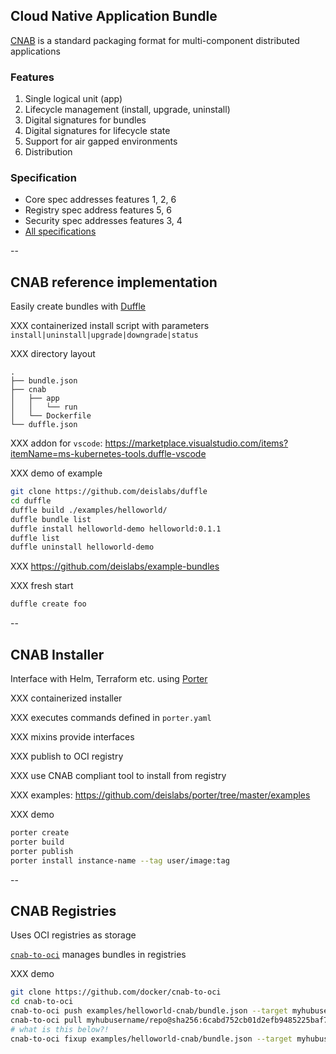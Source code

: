 ## Cloud Native Application Bundle

[CNAB](https://cnab.io/) is a standard packaging format for multi-component distributed applications

### Features

1. Single logical unit (app)
1. Lifecycle management (install, upgrade, uninstall)
1. Digital signatures for bundles
1. Digital signatures for lifecycle state
1. Support for air gapped environments
1. Distribution

### Specification

- Core spec addresses features 1, 2, 6
- Registry spec address features 5, 6
- Security spec addresses features 3, 4
- [All specifications](https://github.com/deislabs/cnab-spec)

--

## CNAB reference implementation

Easily create bundles with [Duffle](https://github.com/deislabs/duffle)

XXX containerized install script with parameters `install|uninstall|upgrade|downgrade|status`

XXX directory layout

```
.
├── bundle.json
├── cnab
│   ├── app
│   │   └── run
│   └── Dockerfile
└── duffle.json
```

XXX addon for `vscode`: https://marketplace.visualstudio.com/items?itemName=ms-kubernetes-tools.duffle-vscode

XXX demo of example

```bash
git clone https://github.com/deislabs/duffle
cd duffle
duffle build ./examples/helloworld/
duffle bundle list
duffle install helloworld-demo helloworld:0.1.1
duffle list
duffle uninstall helloworld-demo
```

XXX https://github.com/deislabs/example-bundles

XXX fresh start

```bash
duffle create foo
```

--

## CNAB Installer

Interface with Helm, Terraform etc. using [Porter](https://porter.sh/)

XXX containerized installer

XXX executes commands defined in `porter.yaml`

XXX mixins provide interfaces 

XXX publish to OCI registry

XXX use CNAB compliant tool to install from registry

XXX examples: https://github.com/deislabs/porter/tree/master/examples

XXX demo

```bash
porter create
porter build
porter publish
porter install instance-name --tag user/image:tag
```

--

## CNAB Registries

Uses OCI registries as storage

[`cnab-to-oci`](https://github.com/docker/cnab-to-oci) manages bundles in registries

XXX demo

```bash
git clone https://github.com/docker/cnab-to-oci
cd cnab-to-oci
cnab-to-oci push examples/helloworld-cnab/bundle.json --target myhubusername/repo
cnab-to-oci pull myhubusername/repo@sha256:6cabd752cb01d2efb9485225baf7fc26f4322c1f45f537f76c5eeb67ba8d83e0
# what is this below?!
cnab-to-oci fixup examples/helloworld-cnab/bundle.json --target myhubusername/repo
```
